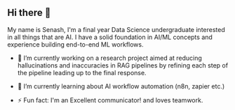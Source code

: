 ## Hi there 👋

My name is Senash, I'm a final year Data Science undergraduate interested in all things that are AI. I have a solid foundation in AI/ML concepts and experience building end-to-end ML workflows.

- 🔭 I’m currently working on a research project aimed at reducing hallucinations and inaccuracies in RAG pipelines by refining each step of the pipeline leading up to the final response.

- 🌱 I’m currently learning about AI workflow automation (n8n, zapier etc.)

- ⚡ Fun fact: I'm an Excellent communicator! and loves teamwork.

<!--
**Senash0813/Senash0813** is a ✨ _special_ ✨ repository because its `README.md` (this file) appears on your GitHub profile.

Here are some ideas to get you started:

- 🔭 I’m currently working on ...
- 🌱 I’m currently learning ...
- 👯 I’m looking to collaborate on ...
- 🤔 I’m looking for help with ...
- 💬 Ask me about ...
- 📫 How to reach me: ...
- 😄 Pronouns: ...
- ⚡ Fun fact: ...
-->
